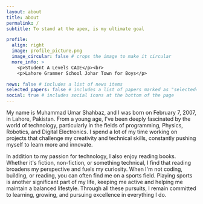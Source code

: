 ```yaml
---
layout: about
title: about
permalink: /
subtitle: To stand at the apex, is my ultimate goal

profile:
  align: right
  image: profile_picture.png
  image_circular: false # crops the image to make it circular
  more_info: >
    <p>Student A Levels CAIE</p><br>
    <p>Lahore Grammer School Johar Town for Boys</p>

news: false # includes a list of news items
selected_papers: false # includes a list of papers marked as "selected={true}"
social: true # includes social icons at the bottom of the page
---
```


My name is Muhammad Umar Shahbaz, and I was born on February 7, 2007, in Lahore, Pakistan. From a young age, I've been deeply fascinated by the world of technology, particularly in the fields of programming, Physics, Robotics, and Digital Electronics. I spend a lot of my time working on projects that challenge my creativity and technical skills, constantly pushing myself to learn more and innovate.


In addition to my passion for technology, I also enjoy reading books. Whether it's fiction, non-fiction, or something technical, I find that reading broadens my perspective and fuels my curiosity. When I'm not coding, building, or reading, you can often find me on a sports field. Playing sports is another significant part of my life, keeping me active and helping me maintain a balanced lifestyle. Through all these pursuits, I remain committed to learning, growing, and pursuing excellence in everything I do.
